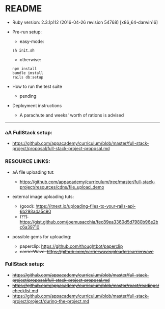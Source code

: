 # README

* Ruby version: 2.3.1p112 (2016-04-26 revision 54768) [x86_64-darwin16]

* Pre-run setup:
  * easy-mode:
  ```
  sh init.sh
  ```
  * otherwise:
  ```
  npm install
  bundle install
  rails db:setup
  ```

* How to run the test suite
  * pending

* Deployment instructions
  * A parachute and weeks' worth of rations is advised

***

### aA FullStack setup:
* https://github.com/appacademy/curriculum/blob/master/full-stack-project/proposal/full-stack-project-proposal.md

### RESOURCE LINKS:
* aA file uploading tut:
  * https://github.com/appacademy/curriculum/tree/master/full-stack-project/resources/cdns/file_upload_demo
* external image uploading tuts:
  * (good): https://itnext.io/uploading-files-to-your-rails-api-6b293a4a5c90
  * (??): https://gist.github.com/joemusacchia/fec89ea3360d5d7980b96e2bc6a39710

* possible gems for uploading:
  * paperclip: https://github.com/thoughtbot/paperclip
  * ~~carrierWave: https://github.com/carrierwaveuploader/carrierwave~~

### FullStack setup:
* ~~https://github.com/appacademy/curriculum/blob/master/full-stack-project/proposal/full-stack-project-proposal.md~~
* ~~https://github.com/appacademy/curriculum/blob/master/react/readings/checklist.md~~
* https://github.com/appacademy/curriculum/blob/master/full-stack-project/project/during-the-project.md
